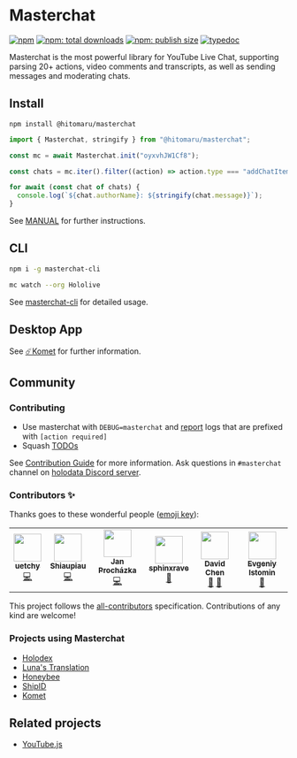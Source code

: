 # Masterchat

[![npm](https://badgen.net/npm/v/@hitomaru/masterchat)](https://npmjs.org/package/@hitomaru/masterchat)
[![npm: total downloads](https://badgen.net/npm/dt/@hitomaru/masterchat)](https://npmjs.org/package/@hitomaru/masterchat)
[![npm: publish size](https://badgen.net/packagephobia/publish/@hitomaru/masterchat)](https://npmjs.org/package/@hitomaru/masterchat)
[![typedoc](https://badgen.net/badge/docs/typedoc/purple)](https://sigvt.github.io/masterchat/)

Masterchat is the most powerful library for YouTube Live Chat, supporting parsing 20+ actions, video comments and transcripts, as well as sending messages and moderating chats.

## Install

```
npm install @hitomaru/masterchat
```

```js
import { Masterchat, stringify } from "@hitomaru/masterchat";

const mc = await Masterchat.init("oyxvhJW1Cf8");

const chats = mc.iter().filter((action) => action.type === "addChatItemAction");

for await (const chat of chats) {
  console.log(`${chat.authorName}: ${stringify(chat.message)}`);
}
```

See [MANUAL](https://github.com/holodata/masterchat/tree/master/MANUAL.md) for further instructions.

## CLI

```bash
npm i -g masterchat-cli
```

```bash
mc watch --org Hololive
```

See [masterchat-cli](https://github.com/holodata/masterchat-cli) for detailed usage.

## Desktop App

See [☄️Komet](https://github.com/holodata/komet) for further information.

## Community

### Contributing

- Use masterchat with `DEBUG=masterchat` and [report](https://github.com/holodata/masterchat/issues/new) logs that are prefixed with `[action required]`
- Squash [TODOs](https://github.com/holodata/masterchat/search?l=TypeScript&q=TODO)

See [Contribution Guide](./CONTRIBUTING.md) for more information.
Ask questions in `#masterchat` channel on [holodata Discord server](https://holodata.org/discord).

### Contributors ✨

Thanks goes to these wonderful people ([emoji key](https://allcontributors.org/docs/en/emoji-key)):

<!-- ALL-CONTRIBUTORS-LIST:START - Do not remove or modify this section -->
<!-- prettier-ignore-start -->
<!-- markdownlint-disable -->
<table>
  <tr>
    <td align="center"><a href="https://github.com/uetchy"><img src="https://avatars.githubusercontent.com/u/431808?v=4?s=50" width="50px;" alt=""/><br /><sub><b>uetchy</b></sub></a><br /><a href="https://github.com/holodata/masterchat/commits?author=uetchy" title="Code">💻</a></td>
    <td align="center"><a href="http://www.plurk.com/stu43005"><img src="https://avatars.githubusercontent.com/u/1288549?v=4?s=50" width="50px;" alt=""/><br /><sub><b>Shiaupiau</b></sub></a><br /><a href="https://github.com/holodata/masterchat/commits?author=stu43005" title="Code">💻</a></td>
    <td align="center"><a href="https://jan-prochazka.eu/"><img src="https://avatars.githubusercontent.com/u/1665677?v=4?s=50" width="50px;" alt=""/><br /><sub><b>Jan Procházka</b></sub></a><br /><a href="https://github.com/holodata/masterchat/commits?author=jprochazk" title="Code">💻</a></td>
    <td align="center"><a href="https://github.com/sphinxrave"><img src="https://avatars.githubusercontent.com/u/62570796?v=4?s=50" width="50px;" alt=""/><br /><sub><b>sphinxrave</b></sub></a><br /><a href="https://github.com/holodata/masterchat/issues?q=author%3Asphinxrave" title="Bug reports">🐛</a></td>
    <td align="center"><a href="https://github.com/RiceCakess"><img src="https://avatars.githubusercontent.com/u/3145205?v=4?s=50" width="50px;" alt=""/><br /><sub><b>David Chen</b></sub></a><br /><a href="https://github.com/holodata/masterchat/issues?q=author%3ARiceCakess" title="Bug reports">🐛</a> <a href="#ideas-RiceCakess" title="Ideas, Planning, & Feedback">🤔</a></td>
    <td align="center"><a href="https://github.com/MadProbe"><img src="https://avatars.githubusercontent.com/u/49519179?v=4?s=50" width="50px;" alt=""/><br /><sub><b>Evgeniy Istomin</b></sub></a><br /><a href="https://github.com/holodata/masterchat/commits?author=MadProbe" title="Documentation">📖</a></td>
  </tr>
</table>

<!-- markdownlint-restore -->
<!-- prettier-ignore-end -->

<!-- ALL-CONTRIBUTORS-LIST:END -->

This project follows the [all-contributors](https://github.com/all-contributors/all-contributors) specification. Contributions of any kind are welcome!

### Projects using Masterchat

- [Holodex](https://holodex.net)
- [Luna's Translation](https://github.com/luna-translations-bot/luna-translations-bot)
- [Honeybee](https://github.com/holodata/honeybee)
- [ShipID](https://github.com/holodata/ShipID)
- [Komet](https://github.com/holodata/Komet)

## Related projects

- [YouTube.js](https://github.com/LuanRT/YouTube.js)

